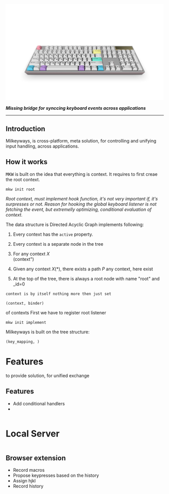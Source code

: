 ![](res/keyboard.png)

__*Missing bridge for synccing keyboard events across applications*__

---
## Introduction 
Milkeyways, is cross-platform, meta solution, for controlling and unifying input handling, across applications.

## How it works
<kbd>MKW</kbd>
is built on the idea that everything is context. 
It requires to first creae the root context.

```
mkw init root
```

*Root context, must implement hook function, it's not very important if, it's surpresses or not. Reason for hooking the global keyboard listener is not fetching the event, but extremelly optimizing, conditional evaluation of context.*

The data structure is Directed Acyclic Graph implements following:

1. Every context has the `active` property.
2. Every context is a separate node in the tree
3. For any context $X$  
(context")

 1. Given any context $X(*)$, there exists a path $P$  any context, here exist 
 1. At the top of the tree, there is always a root node with name "root" and _id=0 
```
context is by itself nothing more then just set 
```
```
(context, binder)
```
of contexts
First we have to register root listener
```
mkw init implement
```

Milkeyways is built on the tree structure:


```
(key_mapping, )
```

# Features


 to  provide solution, for unified exchange 


## Features



- Add conditional handlers
- 
```

```




# Local Server
```

```


## Browser extension
- Record macros
- Propose keypresses based on the history
- Assign hjkl
- Record history
